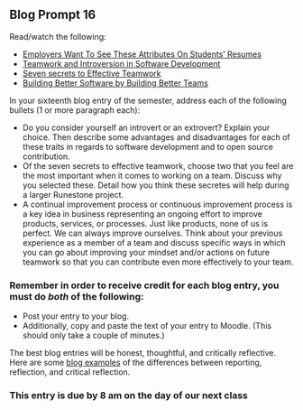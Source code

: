 ## Blog Prompt 16

Read/watch the following:
- [Employers Want To See These Attributes On Students’ Resumes](https://www.naceweb.org/talent-acquisition/candidate-selection/employers-want-to-see-these-attributes-on-students-resumes/)
- [Teamwork and Introversion in Software Development](https://simpleprogrammer.com/teamwork-introversion-programming/)
- [Seven secrets to Effective Teamwork](https://monday.com/blog/effective-teamwork/)
- [Building Better Software by Building Better Teams](https://ashfurrow.com/blog/building-better-software-by-building-better-teams/)

In your sixteenth blog entry of the semester, address each of the following bullets (1 or more paragraph each):
- Do you consider yourself an introvert or an extrovert? Explain your choice. Then describe some advantages and disadvantages for each of these traits in regards to software development and to open source contribution.
- Of the seven secrets to effective teamwork, choose two that you feel are the most important when it comes to working on a team. Discuss why you selected these. Detail how you think these secretes will help during a larger Runestone project.
- A continual improvement process or continuous improvement process is a key idea in business representing an ongoing effort to improve products, services, or processes. Just like products, none of us is perfect. We can always improve ourselves. Think about your previous experience as a member of a team and discuss specific ways in which you can go about improving your mindset and/or actions on future teamwork so that you can contribute even more effectively to your team.

### Remember in order to receive credit for each blog entry, you must do *both* of the following:

  - Post your entry to your blog.
  - Additionally, copy and paste the text of your entry to Moodle. (This should only take a couple of minutes.)

The best blog entries will be honest, thoughtful, and critically reflective. Here are some [blog examples](blogreflection.md)
of the differences between reporting, reflection, and critical reflection.

### This entry is due by 8 am on the day of our next class
